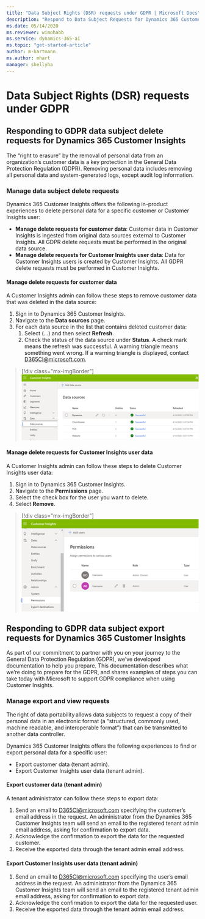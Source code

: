 ```yaml
---
title: "Data Subject Rights (DSR) requests under GDPR | Microsoft Docs"
description: "Respond to Data Subject Requests for Dynamics 365 Customer Insights."
ms.date: 05/14/2020
ms.reviewer: wimohabb
ms.service: dynamics-365-ai
ms.topic: "get-started-article"
author: m-hartmann
ms.author: mhart
manager: shellyha
---
```


# Data Subject Rights (DSR) requests under GDPR

## Responding to GDPR data subject delete requests for Dynamics 365 Customer Insights

The “right to erasure” by the removal of personal data from an organization’s customer data is a key protection in the General Data Protection Regulation (GDPR). Removing personal data includes removing all personal data and system-generated logs, except audit log information.

### Manage data subject delete requests

Dynamics 365 Customer Insights offers the following in-product experiences to delete personal data for a specific customer or Customer Insights user:

- **Manage delete requests for customer data**: Customer data in Customer Insights is ingested from original data sources external to Customer Insights. All GDPR delete requests must be performed in the original data source.
- **Manage delete requests for Customer Insights user data**: Data for Customer Insights users is created by Customer Insights. All GDPR delete requests must be performed in Customer Insights.

#### Manage delete requests for customer data

A Customer Insights admin can follow these steps to remove customer data that was deleted in the data source:

1. Sign in to Dynamics 365 Customer Insights.
2. Navigate to the **Data sources** page.
3. For each data source in the list that contains deleted customer data:
   1. Select (...) and then select **Refresh**.
   2. Check the status of the data source under **Status**. A check mark means the refresh was successful. A warning triangle means something went wrong. If a warning triangle is displayed, contact D365CI@microsoft.com.

> [!div class="mx-imgBorder"]
> ![Handling GDPR delete requests for customer data](media/gdpr-data-sources.png "Handling GDPR delete requests for customer data")

#### Manage delete requests for Customer Insights user data

A Customer Insights admin can follow these steps to delete Customer Insights user data:

1. Sign in to Dynamics 365 Customer Insights.
2. Navigate to the **Permissions** page.
3. Select the check box for the user you want to delete.
4. Select **Remove**.

> [!div class="mx-imgBorder"]
> ![Handling GDPR delete requests for Customer Insights user data](media/gdpr-permissions.png "Handling GDPR delete requests for Customer Insights user data")

## Responding to GDPR data subject export requests for Dynamics 365 Customer Insights

As part of our commitment to partner with you on your journey to the General Data Protection Regulation (GDPR), we’ve developed documentation to help you prepare. This documentation describes what we’re doing to prepare for the GDPR, and shares examples of steps you can take today with Microsoft to support GDPR compliance when using Customer Insights.

### Manage export and view requests

The right of data portability allows data subjects to request a copy of their personal data in an electronic format (a “structured, commonly used, machine readable, and interoperable format”) that can be transmitted to another data controller.

Dynamics 365 Customer Insights offers the following experiences to find or export personal data for a specific user:

- Export customer data (tenant admin).
- Export Customer Insights user data (tenant admin).

#### Export customer data (tenant admin)

A tenant administrator can follow these steps to export data:

1. Send an email to D365CI@microsoft.com specifying the customer’s email address in the request. An administrator from the Dynamics 365 Customer Insights team will send an email to the registered tenant admin email address, asking for confirmation to export data.
2. Acknowledge the confirmation to export the data for the requested customer.
3. Receive the exported data through the tenant admin email address.

#### Export Customer Insights user data (tenant admin)

1. Send an email to D365CI@microsoft.com specifying the user’s email address in the request. An administrator from the Dynamics 365 Customer Insights team will send an email to the registered tenant admin email address, asking for confirmation to export data.
2. Acknowledge the confirmation to export the data for the requested user.
3. Receive the exported data through the tenant admin email address.
